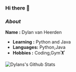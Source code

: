 ### Hi there 👋

### <i>About</i>
    
   **Name     :** Dylan van Heerden
-  **Learning :** Python and Java
-  **Languages:** Python,Java
-  **Hobbies  :** Coding,Gym🏋️

<img alt="Dylans's Github Stats" src="https://github-readme-stats-sparklingwater45.vercel.app/api?username=SparklingWater45&show_icons=true&theme=onedark&hide_border=true&repo=onedark">
